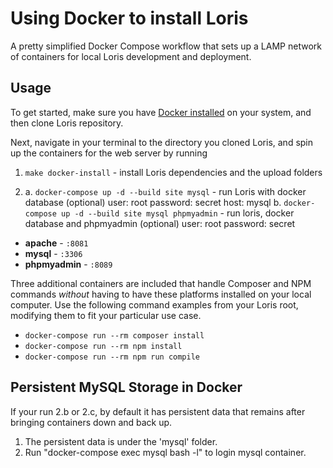 # Using Docker to install Loris
A pretty simplified Docker Compose workflow that sets up a LAMP network of containers for local Loris development and deployment. 

## Usage

To get started, make sure you have [Docker installed](https://docs.docker.com/docker-for-mac/install/) on your system, and then clone Loris repository.

Next, navigate in your terminal to the directory you cloned Loris, and spin up the containers for the web server by running 
1. `make docker-install`                                   - install Loris dependencies and the upload folders

2. 
   a. `docker-compose up -d --build site mysql`            - run Loris with docker database (optional)  user: root password: secret host: mysql
   b. `docker-compose up -d --build site mysql phpmyadmin` - run loris, docker database and phpmyadmin (optional)  user: root password: secret 

- **apache**      - `:8081`
- **mysql**       - `:3306`
- **phpmyadmin**  - `:8089`

Three additional containers are included that handle Composer and NPM commands *without* having to have these platforms installed on your local computer. Use the following command examples from your Loris root, modifying them to fit your particular use case.

- `docker-compose run --rm composer install`
- `docker-compose run --rm npm install`
- `docker-compose run --rm npm run compile` 

## Persistent MySQL Storage in Docker 

If your run 2.b or 2.c, by default it has persistent data that remains after bringing containers down and back up.

1. The persistent data is under the 'mysql' folder.  
2. Run "docker-compose exec mysql bash -l" to login mysql container. 
